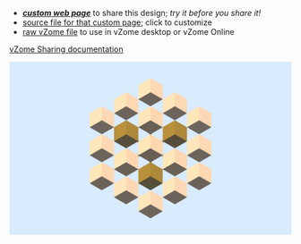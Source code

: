 
 - [***custom web page***][post] to share this design; *try it before you share it!*
 - [source file for that custom page][source]; click to customize
 - [raw vZome file][raw] to use in vZome desktop or vZome Online

[vZome Sharing documentation](https://vzome.github.io/vzome/sharing.html#how-it-works)

![Image](<RD chain array.png>)


[post]: <https://John-Kostick.github.io/vzome-sharing/2022/02/25/RD chain array-16-07-15.html>
[source]: <https://github.com/John-Kostick/vzome-sharing/edit/main/_posts/2022-02-25-RD chain array-16-07-15.md>
[raw]: <https://raw.githubusercontent.com/John-Kostick/vzome-sharing/main/2022/02/25/16-07-15-RD chain array/RD chain array.vZome>